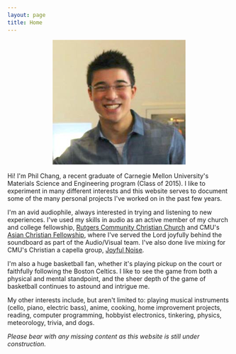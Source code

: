 ```yaml
---
layout: page
title: Home
---
```




<center><img src ="/images/mainprofile.jpg" /></center>

Hi! I'm Phil Chang, a recent graduate of Carnegie Mellon University's Materials Science and Engineering program (Class of 2015). I like to experiment in many different interests and this website serves to document some of the many personal projects I've worked on in the past few years.

I'm an avid audiophile, always interested in trying and listening to new experiences. I've used my skills in audio as an active member of my church and college fellowship, [Rutgers Community Christian Church](http://ec.rccc.org/) and CMU's [Asian Christian Fellowship](http://acfpcc.org/), where I've served the Lord joyfully behind the soundboard as part of the Audio/Visual team. I've also done live mixing for CMU's Christian a capella group, [Joyful Noise](http://cmujoyfulnoise.com/).

I'm also a huge basketball fan, whether it's playing pickup on the court or faithfully following the Boston Celtics. I like to see the game from both a physical and mental standpoint, and the sheer depth of the game of basketball continues to astound and intrigue me.

My other interests include, but aren't limited to: playing musical instruments (cello, piano, electric bass), anime, cooking, home improvement projects, reading, computer programming, hobbyist electronics, tinkering, physics, meteorology, trivia, and dogs.

*Please bear with any missing content as this website is still under construction.*


<!---
<p class="message">
  Hey there! This page is included as an example. Feel free to customize it for your own use upon downloading. Carry on!
</p>

In the novel, *The Strange Case of Dr. Jeykll and Mr. Hyde*, Mr. Poole is Dr. Jekyll's virtuous and loyal butler. Similarly, Poole is an upstanding and effective butler that helps you build Jekyll themes. It's made by [@mdo](https://twitter.com/mdo).

There are currently two themes built on Poole:

* [Hyde](http://hyde.getpoole.com)
* [Lanyon](http://lanyon.getpoole.com)

Learn more and contribute on [GitHub](https://github.com/poole).

## Setup

Some fun facts about the setup of this project include:

* Built for [Jekyll](http://jekyllrb.com)
* Developed on GitHub and hosted for free on [GitHub Pages](https://pages.github.com)
* Coded with [Sublime Text 2](http://sublimetext.com), an amazing code editor
* Designed and developed while listening to music like [Blood Bros Trilogy](https://soundcloud.com/maddecent/sets/blood-bros-series)

Have questions or suggestions? Feel free to [open an issue on GitHub](https://github.com/poole/issues/new) or [ask me on Twitter](https://twitter.com/mdo).

Thanks for reading!
-->

